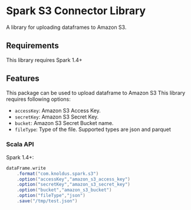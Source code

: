 # Spark S3 Connector Library

A library for uploading dataframes to Amazon S3.

## Requirements

This library requires Spark 1.4+

## Features
This package can be used to upload dataframe to Amazon S3
This library requires following options:
* `accessKey`: Amazon S3 Access Key. 
* `secretKey`: Amazon S3 Secret Key.
* `bucket`: Amazon S3 Secret Bucket name.
* `fileType`: Type of the file. Supported types are json and parquet

### Scala API
Spark 1.4+:
```scala
dataFrame.write
    .format("com.knoldus.spark.s3")
    .option("accessKey","amazon_s3_access_key")
    .option("secretKey","amazon_s3_secret_key")
    .option("bucket","amazon_s3_bucket")
    .option("fileType","json")
    .save("/tmp/test.json")
```
